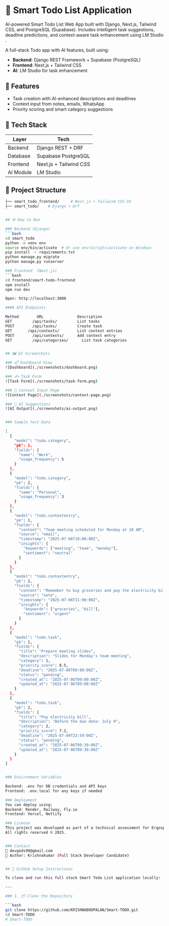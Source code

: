 # 🧠 Smart Todo List Application
AI-powered Smart Todo List Web App built with Django, Next.js, Tailwind CSS, and PostgreSQL (Supabase). Includes intelligent task suggestions, deadline predictions, and context-aware task enhancement using LM Studio .

A full-stack Todo app with AI features, built using:
- **Backend**: Django REST Framework + Supabase (PostgreSQL)
- **Frontend**: Next.js + Tailwind CSS
- **AI**: LM Studio for task enhancement

## 🚀 Features
- Task creation with AI-enhanced descriptions and deadlines
- Context input from notes, emails, WhatsApp
- Priority scoring and smart category suggestions

## 🧰 Tech Stack
| Layer     | Tech              |
|-----------|-------------------|
| Backend   | Django REST + DRF |
| Database  | Supabase PostgreSQL |
| Frontend  | Next.js + Tailwind CSS |
| AI Module | LM Studio |

## 🔧 Project Structure

```bash
├── smart_todo_frontend/     # Next.js + Tailwind CSS UI
├── smart_todo/    # Django + Drf


## ⚙️ How to Run

### Backend (Django)
```bash
cd smart_todo
python -m venv env
source env/bin/activate  # Or use env\Scripts\activate on Windows
pip install -r requirements.txt
python manage.py migrate
python manage.py runserver

### Frontend  (Next.js)
```bash
cd frontend/smart-todo-frontend
npm install
npm run dev

Open: http://localhost:3000

#### API Endpoints

Method	      URL	            Description
GET      	/api/tasks/	        List tasks
POST	    /api/tasks/	        Create task
GET	      /api/contexts/	    List context entries
POST	    /api/contexts/	    Add context entry
GET     	/api/categories/	  List task categories


## 🖼 UI Screenshots

### 📋 Dashboard View
![Dashboard](./screenshots/dashboard.png)

### ✍️ Task Form
![Task Form](./screenshots/task-form.png)

### 🧠 Context Input Page
![Context Page](./screenshots/context-page.png)

### 🤖 AI Suggestions
![AI Output](./screenshots/ai-output.png)


### Sample Test Data

[
  {
    "model": "todo.category",
    "pk": 1,
    "fields": {
      "name": "Work",
      "usage_frequency": 5
    }
  },
  {
    "model": "todo.category",
    "pk": 2,
    "fields": {
      "name": "Personal",
      "usage_frequency": 3
    }
  },
  {
    "model": "todo.contextentry",
    "pk": 1,
    "fields": {
      "content": "Team meeting scheduled for Monday at 10 AM",
      "source": "email",
      "timestamp": "2025-07-06T10:00:00Z",
      "insights": {
        "keywords": ["meeting", "team", "monday"],
        "sentiment": "neutral"
      }
    }
  },
  {
    "model": "todo.contextentry",
    "pk": 2,
    "fields": {
      "content": "Remember to buy groceries and pay the electricity bill",
      "source": "note",
      "timestamp": "2025-07-06T11:00:00Z",
      "insights": {
        "keywords": ["groceries", "bill"],
        "sentiment": "urgent"
      }
    }
  },
  {
    "model": "todo.task",
    "pk": 1,
    "fields": {
      "title": "Prepare meeting slides",
      "description": "Slides for Monday’s team meeting",
      "category": 1,
      "priority_score": 8.5,
      "deadline": "2025-07-08T08:00:00Z",
      "status": "pending",
      "created_at": "2025-07-06T09:00:00Z",
      "updated_at": "2025-07-06T09:00:00Z"
    }
  },
  {
    "model": "todo.task",
    "pk": 2,
    "fields": {
      "title": "Pay electricity bill",
      "description": "Before the due date: July 9",
      "category": 2,
      "priority_score": 7.2,
      "deadline": "2025-07-09T23:59:00Z",
      "status": "pending",
      "created_at": "2025-07-06T09:30:00Z",
      "updated_at": "2025-07-06T09:30:00Z"
    }
  }
]


### Environment Variables

Backend: .env for DB credentials and API keys
Frontend: .env.local for any keys if needed

### Deployment
You can deploy using:
Backend: Render, Railway, Fly.io
Frontend: Vercel, Netlify

### License
This project was developed as part of a technical assessment for Ergosphere Solutions Pvt Ltd.
All rights reserved © 2025.


### Contact
📧 devgods99@gmail.com
🧑 Author: Krishnakumar (Full Stack Developer Candidate)


## 🧰 GitHub Setup Instructions

To clone and run this full stack Smart Todo List application locally:

---

### 1. 📦 Clone the Repository

```bash
git clone https://github.com/KRISHNABOOPALAN/Smart-TODO.git
cd Smart-TODO
#   S m a r t - T O D O 
 
 
